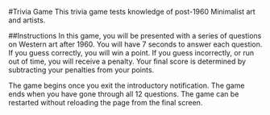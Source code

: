 #Trivia Game
This trivia game tests knowledge of post-1960 Minimalist art and artists. 

##Instructions
In this game, you will be presented with a series of questions on Western art after 1960. You will have 7 seconds
to answer each question. If you guess correctly, you will win a point. If you guess incorrectly, or run out of time, you will receive a penalty. Your final score is determined by subtracting your penalties from your points.

The game begins once you exit the introductory notification. The game ends when you have gone through all 12 questions. The game can be restarted without reloading the page from the final screen.